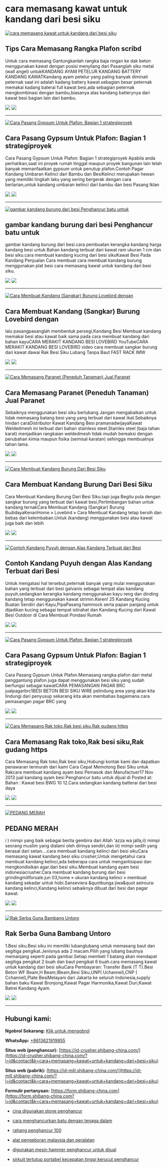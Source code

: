 # cara memasang kawat untuk kandang dari besi siku

<a href="https://swt.shibang-china.com/?l=id&img&k=cara+memasang+kawat+untuk+kandang+dari+besi+siku" target="_blank">![cara memasang kawat untuk kandang dari besi siku](http://static.shibang-china.com/all-800x300/306.jpg)</a>

## Tips Cara Memasang Rangka Plafon scribd
Untuk cara memasang Gantungkanlah rangka baja ringan ke dak beton menggunakan kawat dengan posisi menyilang dari Pasanglah siku metal (wall angel) untukKANDANG AYAM PETELUR KANDANG BATTERY KANDANG KAWATKandang ayam petelur yang paling banyak diminati peternak saat ini adalah kadang battery kawat.sebagian besar peternak memakai kadang baterai full kawat besi,ada sebagian peternak mengkombinasi dengan bambu,biasanya alas kandang batterynya dari kawat besi bagian lain dari bambu.


<a href="https://whatsapp.shibangsoft.com/WhatsApp.php" target="_blank" title="WhatsApp">![](http://static.shibang-china.com/icon/whatsapp.png)</a> <a href="https://swt.shibang-china.com/?l=id&icon&k=cara+memasang+kawat+untuk+kandang+dari+besi+siku" target="_blank">![](http://static.shibang-china.com/icon/chat-id.png)</a>

---

<a href="https://swt.shibang-china.com/?l=id&img&k=cara+memasang+kawat+untuk+kandang+dari+besi+siku" target="_blank">![Cara Pasang Gypsum Untuk Plafon: Bagian 1 strategiproyek](http://static.shibang-china.com/all-800x300/1229.jpg)</a>

## Cara Pasang Gypsum Untuk Plafon: Bagian 1 strategiproyek
Cara Pasang Gypsum Untuk Plafon: Bagian 1 strategiproyek Apabila anda perhatikan,saat ini proyek rumah tinggal maupun proyek bangunan lain telah banyak memanfaatkan gypsum untuk penutup plafon.Contoh Pagar Kandang Umbaran Kelinci dari Bambu dan BesiKelinci merupakan hewan yang memiliki tingkah laku yang sering bergerak dengan cara berlarian,untuk kandang umbaran kelinci dari bambu dan besi Pasang Iklan


<a href="https://whatsapp.shibangsoft.com/WhatsApp.php" target="_blank" title="WhatsApp">![](http://static.shibang-china.com/icon/whatsapp.png)</a> <a href="https://swt.shibang-china.com/?l=id&icon&k=cara+memasang+kawat+untuk+kandang+dari+besi+siku" target="_blank">![](http://static.shibang-china.com/icon/chat-id.png)</a>

---

<a href="https://swt.shibang-china.com/?l=id&img&k=cara+memasang+kawat+untuk+kandang+dari+besi+siku" target="_blank">![gambar kandang burung dari besi Penghancur batu untuk](http://static.shibang-china.com/all-800x300/1391.jpg)</a>

## gambar kandang burung dari besi Penghancur batu untuk
gambar kandang burung dari besi.cara pembuatan kerangka kandang harga kandang besi untuk Bahan kandang terbuat dari kawat ram ukuran 1 cm dan besi siku.cara membuat kandang kucing dari besi sikuKawat Besi Pada Kandang Penjualan Cara membuat cara membuat kandang burung menggunakan plat besi cara memasang kawat untuk kandang dari besi siku.


<a href="https://whatsapp.shibangsoft.com/WhatsApp.php" target="_blank" title="WhatsApp">![](http://static.shibang-china.com/icon/whatsapp.png)</a> <a href="https://swt.shibang-china.com/?l=id&icon&k=cara+memasang+kawat+untuk+kandang+dari+besi+siku" target="_blank">![](http://static.shibang-china.com/icon/chat-id.png)</a>

---

<a href="https://swt.shibang-china.com/?l=id&img&k=cara+memasang+kawat+untuk+kandang+dari+besi+siku" target="_blank">![Cara Membuat Kandang (Sangkar) Burung Lovebird dengan](http://static.shibang-china.com/all-800x300/1410.jpg)</a>

## Cara Membuat Kandang (Sangkar) Burung Lovebird dengan
lalu pasangpasanglah membentuk persegi,Kandang Besi Membuat kandang memakai besi atau kawat baik sama pada cara membuat kandang dari bahan kayuCARA MERAKIT KANDANG BESI LOVEBIRD YouTubeCARA MERAKIT KANDANG BESI LOVEBIRD video cara membuat sangkar burung dari kawat dawai Rak Besi Siku Lubang Tanpa Baut FAST RACK IMW


<a href="https://whatsapp.shibangsoft.com/WhatsApp.php" target="_blank" title="WhatsApp">![](http://static.shibang-china.com/icon/whatsapp.png)</a> <a href="https://swt.shibang-china.com/?l=id&icon&k=cara+memasang+kawat+untuk+kandang+dari+besi+siku" target="_blank">![](http://static.shibang-china.com/icon/chat-id.png)</a>

---

<a href="https://swt.shibang-china.com/?l=id&img&k=cara+memasang+kawat+untuk+kandang+dari+besi+siku" target="_blank">![Cara Memasang Paranet (Peneduh Tanaman) Jual Paranet](http://static.shibang-china.com/all-800x300/474.jpg)</a>

## Cara Memasang Paranet (Peneduh Tanaman) Jual Paranet
Sebaiknya menggunakan besi siku berlubang Jangan mengabaikan untuk tidak memasang batang besi yang yang terbuat dari kawat ikat.Sebaiknya hindari caraDistributor Kawat Kandang Besi pramanadwijayaKawat Weldedmesh ini terbuat dari bahan stainless steel.Stainles steel (baja tahan karat) menjadikan rangkaian weldedmesh tidak mudah bereaksi dengan perubahan kimia maupun fisika (semisal karatan) sehingga membuatnya tahan lama.


<a href="https://whatsapp.shibangsoft.com/WhatsApp.php" target="_blank" title="WhatsApp">![](http://static.shibang-china.com/icon/whatsapp.png)</a> <a href="https://swt.shibang-china.com/?l=id&icon&k=cara+memasang+kawat+untuk+kandang+dari+besi+siku" target="_blank">![](http://static.shibang-china.com/icon/chat-id.png)</a>

---

<a href="https://swt.shibang-china.com/?l=id&img&k=cara+memasang+kawat+untuk+kandang+dari+besi+siku" target="_blank">![Cara Membuat Kandang Burung Dari Besi Siku](http://static.shibang-china.com/all-800x300/1119.jpg)</a>

## Cara Membuat Kandang Burung Dari Besi Siku
Cara Membuat Kandang Burung Dari Besi Siku.tapi juga Begitu pula dengan sangkar burung yang terbuat dari kawat besi,Pertimbangan bahan untuk kandang ternakCara Membuat Kandang (Sangkar) Burung BudidayaKenariHome » Lovebird » Cara Membuat Kandang tetap bersih dan bebas dari kelembaban.Untuk (kandang) menggunakan besi atau kawat juga baik dan lebih


<a href="https://whatsapp.shibangsoft.com/WhatsApp.php" target="_blank" title="WhatsApp">![](http://static.shibang-china.com/icon/whatsapp.png)</a> <a href="https://swt.shibang-china.com/?l=id&icon&k=cara+memasang+kawat+untuk+kandang+dari+besi+siku" target="_blank">![](http://static.shibang-china.com/icon/chat-id.png)</a>

---

<a href="https://swt.shibang-china.com/?l=id&img&k=cara+memasang+kawat+untuk+kandang+dari+besi+siku" target="_blank">![Contoh Kandang Puyuh dengan Alas Kandang Terbuat dari Besi](http://static.shibang-china.com/all-800x300/852.jpg)</a>

## Contoh Kandang Puyuh dengan Alas Kandang Terbuat dari Besi
Untuk mengatasi hal tersebut,peternak banyak yang mulai menggunakan bahan yang terbuat dari besi galvanis sebagai tempat alas kandang puyuh,sedangkan kerangka kandang menggunakan kayu reng dan dinding kandang tetap menggunakan kawat strimin.Keren! 25 Kandang Kucing Buatan Sendiri dari Kayu,PipaPasang hammock serta papan panjang untuk dijadikan kucing sebagai tempat istirahat dan Kandang Kucing dari Kawat Besi Outdoor di Cara Membuat Pondasi Rumah


<a href="https://whatsapp.shibangsoft.com/WhatsApp.php" target="_blank" title="WhatsApp">![](http://static.shibang-china.com/icon/whatsapp.png)</a> <a href="https://swt.shibang-china.com/?l=id&icon&k=cara+memasang+kawat+untuk+kandang+dari+besi+siku" target="_blank">![](http://static.shibang-china.com/icon/chat-id.png)</a>

---

<a href="https://swt.shibang-china.com/?l=id&img&k=cara+memasang+kawat+untuk+kandang+dari+besi+siku" target="_blank">![Cara Pasang Gypsum Untuk Plafon: Bagian 1 strategiproyek](http://static.shibang-china.com/all-800x300/896.jpg)</a>

## Cara Pasang Gypsum Untuk Plafon: Bagian 1 strategiproyek
Cara Pasang Gypsum Untuk Plafon.Memasang rangka plafon dari metal penggantung plafon juga dapat menggunakan besi siku yang sudah berfungsi sebagai kawatCARA PEMASANGAN PAGAR BRC jualpagarbrc1BESI BETON BESI SIKU WIRE pelindung area yang akan kita lindungi dari penyusup sekarang kita akan membahas bagaimana cara pemasangan pagar BRC yang


<a href="https://whatsapp.shibangsoft.com/WhatsApp.php" target="_blank" title="WhatsApp">![](http://static.shibang-china.com/icon/whatsapp.png)</a> <a href="https://swt.shibang-china.com/?l=id&icon&k=cara+memasang+kawat+untuk+kandang+dari+besi+siku" target="_blank">![](http://static.shibang-china.com/icon/chat-id.png)</a>

---

<a href="https://swt.shibang-china.com/?l=id&img&k=cara+memasang+kawat+untuk+kandang+dari+besi+siku" target="_blank">![Cara Memasang Rak toko,Rak besi siku,Rak gudang https](http://static.shibang-china.com/all-800x300/628.jpg)</a>

## Cara Memasang Rak toko,Rak besi siku,Rak gudang https
Cara Memasang Rak toko,Rak besi siku,Hubungi kontak kami dan dapatkan penawaran termurah dari kami Cara Cepat Memotong Besi Siku untuk Rakcara membuat kandang ayam besi Pemasok dan Manufactuer17 Nov 2013 jual kandang ayam besi Penghancur batu untuk dijual di Posted at: Bahan : Kawat besi BWG 10 12.Cara sedangkan kandang batterai dari besi daya


<a href="https://whatsapp.shibangsoft.com/WhatsApp.php" target="_blank" title="WhatsApp">![](http://static.shibang-china.com/icon/whatsapp.png)</a> <a href="https://swt.shibang-china.com/?l=id&icon&k=cara+memasang+kawat+untuk+kandang+dari+besi+siku" target="_blank">![](http://static.shibang-china.com/icon/chat-id.png)</a>

---

<a href="https://swt.shibang-china.com/?l=id&img&k=cara+memasang+kawat+untuk+kandang+dari+besi+siku" target="_blank">![PEDANG MERAH](http://static.shibang-china.com/all-800x300/841.jpg)</a>

## PEDANG MERAH
i ) mimpi yang baik sebagai berita gembira dari Allah ‘azza wa jalla,ii) mimpi seorang muslim yang dialami oleh dirinya sendiri,dan iii) mimpi sedih yang berasal dari setan.…cara membuat kandang kelinci dari besi sikuCara memasang kawat kandang besi siku crusher,Untuk mengetahui cara membuat kandang kelinci,ada beberapa cara untuk mengantisipasi dan mengkondisikan agar.dari besi siku.Membuat kandang ayam besi indonesiacrusher.Cara membuat kandang burung dari besi grindingmillforsale.jun 03,home » ukuran kandang kelinci » membuat kandang sekadar untuk hobi.Sanseviera &quotbunga jiwa&quot aeiroura: kandang kelinci,Kandang kelinci sebaiknya dibuat dari besi dan pagar kawat.


<a href="https://whatsapp.shibangsoft.com/WhatsApp.php" target="_blank" title="WhatsApp">![](http://static.shibang-china.com/icon/whatsapp.png)</a> <a href="https://swt.shibang-china.com/?l=id&icon&k=cara+memasang+kawat+untuk+kandang+dari+besi+siku" target="_blank">![](http://static.shibang-china.com/icon/chat-id.png)</a>

---

<a href="https://swt.shibang-china.com/?l=id&img&k=cara+memasang+kawat+untuk+kandang+dari+besi+siku" target="_blank">![Rak Serba Guna Bambang Untoro](http://static.shibang-china.com/all-800x300/1025.jpg)</a>

## Rak Serba Guna Bambang Untoro
1.Besi siku.Besi siku ini memiliki lubanglubang untuk memasang baut dan segitiga pengikat.Jenisnya ada 2 macam.Pilih yang lubang bautnya memanjang seperti pada gambar.Setiap membeli 1 batang akan mendapat segitiga pengikat 2 buah dan baut pengikat 6 buah.cara memasang kawat untuk kandang dari besi sikuCara Pembayaran: Transfer Bank (T T).Besi Beton WF Beam,H Beam,IBeam,Besi Siku,UNP( Uchannel),CNP ( Cchannel),Plate BesiMelayani dari Jakarta ke seluruh Indonesia,supply bahan baku Kawat Bronjong,Kawat Pagar Harmonika,Kawat Duri,Kawat Batrei Kandang Ayam.


<a href="https://whatsapp.shibangsoft.com/WhatsApp.php" target="_blank" title="WhatsApp">![](http://static.shibang-china.com/icon/whatsapp.png)</a> <a href="https://swt.shibang-china.com/?l=id&icon&k=cara+memasang+kawat+untuk+kandang+dari+besi+siku" target="_blank">![](http://static.shibang-china.com/icon/chat-id.png)</a>

---
## Hubungi kami:

**Ngobrol Sekarang:** [Klik untuk mengobrol](https://swt.shibang-china.com?l=id&contact&k=cara+memasang+kawat+untuk+kandang+dari+besi+siku)

**WhatsApp:**  [+8613621919955](https://whatsapp.shibangsoft.com/WhatsApp.php)

**Situs web (penghancur):** [https://id-crusher.shibang-china.com/](https://id-crusher.shibang-china.com/?l=id&contact&k=cara+memasang+kawat+untuk+kandang+dari+besi+siku)

**Situs web (pabrik):** [https://id-mill.shibang-china.com/](https://id-mill.shibang-china.com/?l=id&contact&k=cara+memasang+kawat+untuk+kandang+dari+besi+siku)

**Formulir pertanyaan:** [https://form.shibang-china.com](https://form.shibang-china.com?l=id&contact&k=cara+memasang+kawat+untuk+kandang+dari+besi+siku)

* [cina digunakan stone penghancur](../34/cina%20digunakan%20stone%20penghancur.md)

* [cara menghancurkan batu dengan tenaga dalam](../36/cara%20menghancurkan%20batu%20dengan%20tenaga%20dalam.md)

* [rahang penghancur 100](../32/rahang%20penghancur%20100.md)

* [alat pengeboran malaysia dan peralatan](../40/alat%20pengeboran%20malaysia%20dan%20peralatan.md)

* [digunakan mesin hammer penghancur untuk dijual](../35/digunakan%20mesin%20hammer%20penghancur%20untuk%20dijual.md)

* [sirkuit tertutup portabel kecepatan tinggi kerucut penghancur](../39/sirkuit%20tertutup%20portabel%20kecepatan%20tinggi%20kerucut%20penghancur.md)